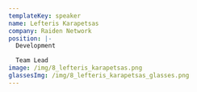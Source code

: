 ```yaml
---
templateKey: speaker
name: Lefteris Karapetsas
company: Raiden Network
position: |-
  Development

  Team Lead
image: /img/8_lefteris_karapetsas.png
glassesImg: /img/8_lefteris_karapetsas_glasses.png
---
```


